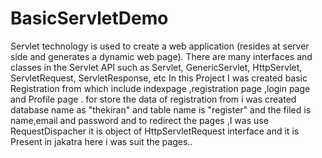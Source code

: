 # BasicServletDemo
Servlet technology is used to create a web application (resides at server side and generates a dynamic web page).
There are many interfaces and classes in the Servlet API such as Servlet, GenericServlet, HttpServlet, ServletRequest, ServletResponse, etc
 In this Project I was created basic Registration from which include indexpage ,registration page ,login page and Profile page .
 for store the data of registration from i was created database name as "thekiran" and table name is "register" and the filed is name,email and password
 and to redirect the pages ,I was use RequestDispacher it is object of HttpServletRequest interface and it is Present in jakatra 
 here i was suit the pages..
 
